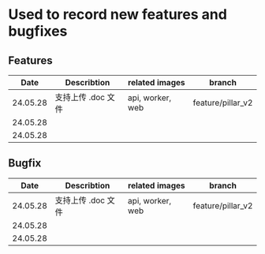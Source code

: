 # Used to record new features and bugfixes

## Features

| Date | Describtion | related images | branch |
| ---- | ----------- | ---- | ---- |
| 24.05.28  | 支持上传 .doc 文件  | api, worker, web | feature/pillar_v2 |
| 24.05.28  |                   |      |  |
| 24.05.28  |                   |      |  |



##  Bugfix

| Date | Describtion | related images | branch |
| ---- | ----------- | ---- | ---- |
| 24.05.28  | 支持上传 .doc 文件  | api, worker, web | feature/pillar_v2 |
| 24.05.28  |                   |      |  |
| 24.05.28  |             |      |  |

